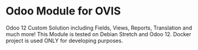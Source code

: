 # Odoo Module for OVIS
Odoo 12
Custom Solution including Fields, Views, Reports, Translation and much more!
This Module is tested on Debian Stretch and Odoo 12.
Docker project is used ONLY for developing purposes.

